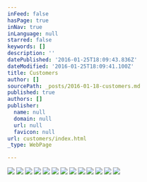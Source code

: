 ```yaml
---
inFeed: false
hasPage: true
inNav: true
inLanguage: null
starred: false
keywords: []
description: ''
datePublished: '2016-01-25T18:09:43.836Z'
dateModified: '2016-01-25T18:09:41.100Z'
title: Customers
author: []
sourcePath: _posts/2016-01-18-customers.md
published: true
authors: []
publisher:
  name: null
  domain: null
  url: null
  favicon: null
url: customers/index.html
_type: WebPage

---
```

![](https://s3-us-west-2.amazonaws.com/the-grid-img/p/ed61747d73f1f714c31885eaa77ff32f5164bcb7.png)
![](https://s3-us-west-2.amazonaws.com/the-grid-img/p/c8761f47b933bdcffb38d992cee35056aa6d81e1.png)
![](https://s3-us-west-2.amazonaws.com/the-grid-img/p/b16b05d3f7df1a2749976c17696303d0b01b2c77.png)
![](https://s3-us-west-2.amazonaws.com/the-grid-img/p/c112d3e961943a8083b7654add7197adaae548ce.png)
![](https://s3-us-west-2.amazonaws.com/the-grid-img/p/a1640c38da5ee7b0bea1393bc37bfae6857a6e1b.png)
![](https://s3-us-west-2.amazonaws.com/the-grid-img/p/7f34aff28af6dd454bd9b1c076f708e0eacee541.png)
![](https://s3-us-west-2.amazonaws.com/the-grid-img/p/a01b2fc40c27474c8df4dbb4f88ac9160afb1276.png)
![](https://s3-us-west-2.amazonaws.com/the-grid-img/p/c8154469eddb210e516e5c21a4ffd4445d354344.png)
![](https://s3-us-west-2.amazonaws.com/the-grid-img/p/5c79213098182f048be10cf982a294252bc4c20c.png)
![](https://s3-us-west-2.amazonaws.com/the-grid-img/p/08a3a99756738602ea3d368a675dbdc0af7cf170.png)
![](https://s3-us-west-2.amazonaws.com/the-grid-img/p/3ded5199457aa3728953d0c41be1b039be7f7d8f.png)
![](https://s3-us-west-2.amazonaws.com/the-grid-img/p/bf1419cf446f1d2a1ab6cc6d9750bb85ae784482.png)
![](https://s3-us-west-2.amazonaws.com/the-grid-img/p/75c10577659211325536938ef2e678608f67497e.png)